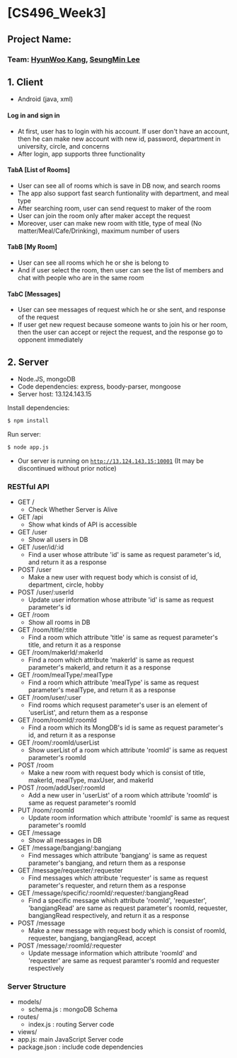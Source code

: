 # [CS496_Week3]
## Project Name: 
### Team: [HyunWoo Kang](https://github.com/hyunOO), [SeungMin Lee](https://github.com/iamlsm97)

## 1. Client
- Android (java, xml)
#### Log in and sign in
- At first, user has to login with his account. If user don't have an account, then he can make new account with new id, password, department in university, circle, and concerns
- After login, app supports three functionality 
#### TabA [List of Rooms]
- User can see all of rooms which is save in DB now, and search rooms
- The app also support fast search funtionality with department, and meal type
- After searching room, user can send request to maker of the room
- User can join the room only after maker accept the request 
- Moreover, user can make new room with title, type of meal (No matter/Meal/Cafe/Drinking), maximum number of users
#### TabB [My Room]
- User can see all rooms which he or she is belong to
- And if user select the room, then user can see the list of members and chat with people who are in the same room
#### TabC [Messages]
- User can see messages of request which he or she sent, and response of the request
- If user get new request because someone wants to join his or her room, then the user can accept or reject the request, and the response go to opponent immediately

## 2. Server
- Node.JS, mongoDB
- Code dependencies: express, boody-parser, mongoose
- Server host: 13.124.143.15

Install dependencies:
```bash
$ npm install
```
Run server:
```bash
$ node app.js
```

- Our server is running on [`http://13.124.143.15:10001`](http://13.124.143.15:10001) (It may be discontinued without prior notice)

### RESTful API
- GET /
    - Check Whether Server is Alive
- GET /api
    - Show what kinds of API is accessible
- GET /user
    - Show all users in DB
- GET /user/id/:id
    - Find a user whose attribute 'id' is same as request parameter's id, and return it as a response
- POST /user
    - Make a new user with request body which is consist of id, department, circle, hobby
- POST /user/:userId
    - Update user information whose attribute 'id' is same as request parameter's id
- GET /room
    - Show all rooms in DB
- GET /room/title/:title
    - Find a room which attribute 'title' is same as request parameter's title, and return it as a response
- GET /room/makerId/:makerId
    - Find a room which attribute 'makerId' is same as request parameter's makerId, and return it as a response
- GET /room/mealType/:mealType
    - Find a room which attribute 'mealType' is same as request parameter's mealType, and return it as a response
- GET /room/user/:user
    - Find rooms which requsest parameter's user is an element of 'userList', and return them as a response
- GET /room/roomId/:roomId
    - Find a room which its MongDB's id is same as request parameter's id, and return it as a response
- GET /room/:roomId/userList
    - Show userList of a room which attribute 'roomId' is same as request parameter's roomId
- POST /room
    - Make a new room with request body which is consist of title, makerId, mealType, maxUser, and makerId
- POST /room/addUser/:roomId
    - Add a new user in 'userList' of a room which attribute 'roomId' is same as request parameter's roomId
- PUT /room/:roomId
    - Update room information which attribute 'roomId' is same as request parameter's roomId
- GET /message
    - Show all messages in DB
- GET /message/bangjang/:bangjang
    - Find messages which attribute 'bangjang' is same as request parameter's bangjang, and return them as a response
- GET /message/requester/:requester
    - Find messages which attribute 'requester' is same as request parameter's requester, and return them as a response
- GET /message/specific/:roomId/:requester/:bangjangRead
    - Find a specific message which attribute 'roomId', 'requester', 'bangjangRead' are same as request parameter's roomId, requester, bangjangRead respectively, and return it as a response
- POST /message
    - Make a new message with request body which is consist of roomId, requester, bangjang, bangjangRead, accept
- POST /message/:roomId/:requester
    - Update message information which attribute 'roomId' and 'requester' are same as request paramter's roomId and requester respectively

### Server Structure
- models/
    - schema.js : mongoDB Schema
- routes/
    - index.js : routing Server code
- views/ 
- app.js: main JavaScript Server code
- package.json : include code dependencies
